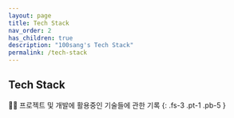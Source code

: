 ```yaml
---
layout: page
title: Tech Stack
nav_order: 2
has_children: true
description: "100sang's Tech Stack"
permalink: /tech-stack
---
```


## Tech Stack

👩‍💻 프로젝트 및 개발에 활용중인 기술들에 관한 기록
{: .fs-3 .pt-1 .pb-5 }